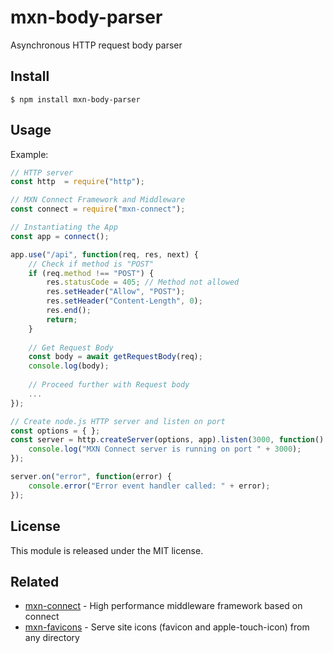 # mxn-body-parser

Asynchronous HTTP request body parser

## Install

```
$ npm install mxn-body-parser
```

## Usage

Example:

```js
// HTTP server
const http  = require("http");

// MXN Connect Framework and Middleware
const connect = require("mxn-connect");

// Instantiating the App
const app = connect();

app.use("/api", function(req, res, next) {
    // Check if method is "POST"
    if (req.method !== "POST") {
        res.statusCode = 405; // Method not allowed
        res.setHeader("Allow", "POST");
        res.setHeader("Content-Length", 0);
        res.end();
        return;
    }
    
    // Get Request Body
    const body = await getRequestBody(req);
    console.log(body);
    
    // Proceed further with Request body
    ...
});

// Create node.js HTTP server and listen on port
const options = { };
const server = http.createServer(options, app).listen(3000, function() {
    console.log("MXN Connect server is running on port " + 3000);
});

server.on("error", function(error) {
    console.error("Error event handler called: " + error);
});
```

## License

This module is released under the MIT license.

## Related

- [mxn-connect](https://github.com/ZimNovich/mxn-connect) - High performance middleware framework based on connect
- [mxn-favicons](https://github.com/ZimNovich/mxn-favicons) - Serve site icons (favicon and apple-touch-icon) from any directory
